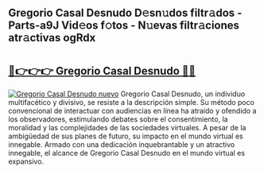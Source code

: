 ## Gregorio Casal Desnudo D𝚎sn𝚞dos filtr𝚊dos - Parts-a9J Vid𝚎os f𝚘tos - N𝚞evas filtr𝚊ciones atr𝚊ctivas ogRdx

# <h2><a href="http://mb6q4hc.tromn.icu/?c=Gregorio+Casal+Desnudo">🔗👉👉👉 Gregorio Casal Desnudo 🔗🔗</a></h2>

[![Gregorio Casal Desnudo nuevo](https://i.imgur.com/pEAQMta.gif)](http://mb6q4hc.tromn.icu/?c=Gregorio+Casal+Desnudo)
Gregorio Casal Desnudo, un individuo multifacético y divisivo, se resiste a la descripción simple. Su método poco convencional de interactuar con audiencias en línea ha atraído y ofendido a los observadores, estimulando debates sobre el consentimiento, la moralidad y las complejidades de las sociedades virtuales. A pesar de la ambigüedad de sus planes de futuro, su impacto en el mundo virtual es innegable. Armado con una dedicación inquebrantable y un atractivo innegable, el alcance de Gregorio Casal Desnudo en el mundo virtual es expansivo.
